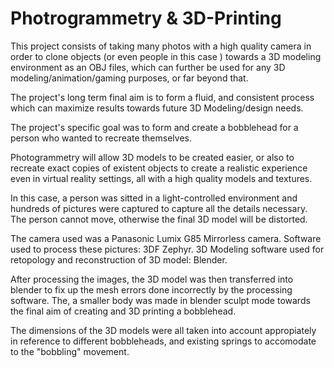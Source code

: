 # Photrogrammetry & 3D-Printing

 This project consists of taking many photos with a high quality camera in order to clone objects (or even people in this case )
 towards a 3D modeling environment as an OBJ files, which can further be used for any 3D modeling/animation/gaming purposes, or far
 beyond that.

 The project's long term final aim is to form a fluid, and consistent process which can maximize results towards  future 3D Modeling/design needs.
 
 The project's specific goal was to form and create a bobblehead for a person who wanted to recreate themselves.

 Photogrammetry will allow 3D models to be created easier, or also to recreate exact copies of existent objects to create a realistic 
 experience even in virtual reality settings, all with a high quality models and textures.

 In this case, a person was sitted in a light-controlled environment and hundreds of pictures were captured to capture all the 
 details necessary. The person cannot move, otherwise the final 3D model will be distorted. 

 The camera used was a Panasonic Lumix G85 Mirrorless camera.
 Software used to process these pictures: 3DF Zephyr.
 3D Modeling software used for retopology and reconstruction of 3D model: Blender.
 
 After processing the images, the 3D model was then transferred into blender to fix up the mesh errors done incorrectly by the processing
 software. The, a smaller body was made in blender sculpt mode towards the final aim of creating and 3D printing a bobblehead.
 
 The dimensions of the 3D models were all taken into account appropiately in reference to different bobbleheads, and existing springs to 
 accomodate to the "bobbling" movement.
